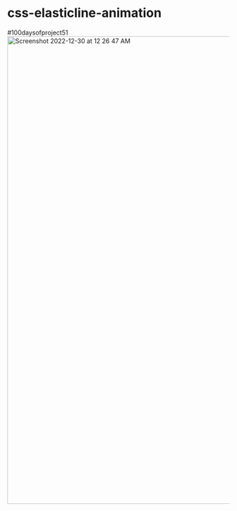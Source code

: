 # css-elasticline-animation
#100daysofproject51
<img width="1060" alt="Screenshot 2022-12-30 at 12 26 47 AM" src="https://user-images.githubusercontent.com/91402082/210050206-6ecfb2e0-fabd-4985-b2b9-109aa42fb2ab.png">
